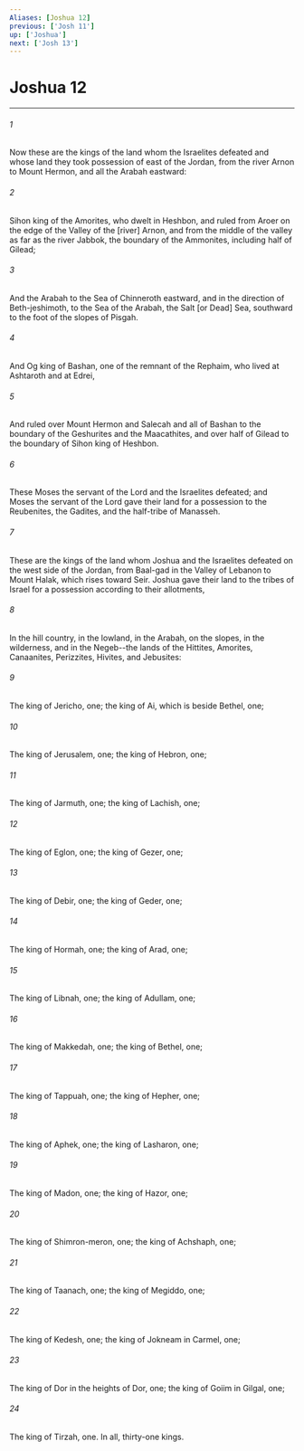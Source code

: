```yaml
---
Aliases: [Joshua 12]
previous: ['Josh 11']
up: ['Joshua']
next: ['Josh 13']
---
```

# Joshua 12

***














###### 1 






Now these are the kings of the land whom the Israelites defeated and whose land they took possession of east of the Jordan, from the river Arnon to Mount Hermon, and all the Arabah eastward: 













###### 2 






Sihon king of the Amorites, who dwelt in Heshbon, and ruled from Aroer on the edge of the Valley of the [river] Arnon, and from the middle of the valley as far as the river Jabbok, the boundary of the Ammonites, including half of Gilead; 













###### 3 






And the Arabah to the Sea of Chinneroth eastward, and in the direction of Beth-jeshimoth, to the Sea of the Arabah, the Salt [or Dead] Sea, southward to the foot of the slopes of Pisgah. 













###### 4 






And Og king of Bashan, one of the remnant of the Rephaim, who lived at Ashtaroth and at Edrei, 













###### 5 






And ruled over Mount Hermon and Salecah and all of Bashan to the boundary of the Geshurites and the Maacathites, and over half of Gilead to the boundary of Sihon king of Heshbon. 













###### 6 






These Moses the servant of the Lord and the Israelites defeated; and Moses the servant of the Lord gave their land for a possession to the Reubenites, the Gadites, and the half-tribe of Manasseh. 













###### 7 






These are the kings of the land whom Joshua and the Israelites defeated on the west side of the Jordan, from Baal-gad in the Valley of Lebanon to Mount Halak, which rises toward Seir. Joshua gave their land to the tribes of Israel for a possession according to their allotments, 













###### 8 






In the hill country, in the lowland, in the Arabah, on the slopes, in the wilderness, and in the Negeb--the lands of the Hittites, Amorites, Canaanites, Perizzites, Hivites, and Jebusites: 













###### 9 






The king of Jericho, one; the king of Ai, which is beside Bethel, one; 













###### 10 






The king of Jerusalem, one; the king of Hebron, one; 













###### 11 






The king of Jarmuth, one; the king of Lachish, one; 













###### 12 






The king of Eglon, one; the king of Gezer, one; 













###### 13 






The king of Debir, one; the king of Geder, one; 













###### 14 






The king of Hormah, one; the king of Arad, one; 













###### 15 






The king of Libnah, one; the king of Adullam, one; 













###### 16 






The king of Makkedah, one; the king of Bethel, one; 













###### 17 






The king of Tappuah, one; the king of Hepher, one; 













###### 18 






The king of Aphek, one; the king of Lasharon, one; 













###### 19 






The king of Madon, one; the king of Hazor, one; 













###### 20 






The king of Shimron-meron, one; the king of Achshaph, one; 













###### 21 






The king of Taanach, one; the king of Megiddo, one; 













###### 22 






The king of Kedesh, one; the king of Jokneam in Carmel, one; 













###### 23 






The king of Dor in the heights of Dor, one; the king of Goiim in Gilgal, one; 













###### 24 






The king of Tirzah, one. In all, thirty-one kings.
